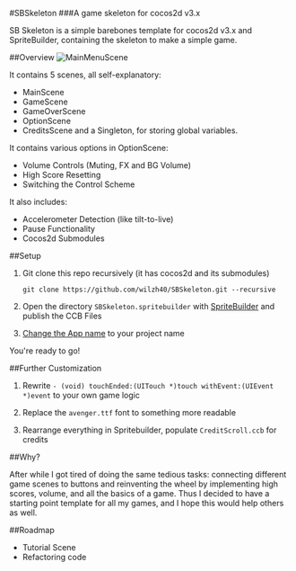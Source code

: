 #SBSkeleton
###A game skeleton for cocos2d v3.x

SB Skeleton is a simple barebones template for cocos2d v3.x and SpriteBuilder, containing the skeleton to make a simple game. 

##Overview
![MainMenuScene](http://imgur.com/i04ewGx)

It contains 5 scenes, all self-explanatory: 
- MainScene
- GameScene
- GameOverScene
- OptionScene
- CreditsScene
and a Singleton, for storing global variables.

It contains various options in OptionScene:
- Volume Controls (Muting, FX and BG Volume)
- High Score Resetting
- Switching the Control Scheme

It also includes:
- Accelerometer Detection (like tilt-to-live)
- Pause Functionality
- Cocos2d Submodules

##Setup

1. Git clone this repo recursively (it has cocos2d and its submodules)

	`git clone https://github.com/wilzh40/SBSkeleton.git --recursive`

2. Open the directory `SBSkeleton.spritebuilder` with [SpriteBuilder](http://www.spritebuilder.com/) and publish the CCB Files

3. [Change the App name](http://stackoverflow.com/questions/238980/how-to-change-the-name-of-an-ios-app/20418989#20418989) to your project name

You're ready to go! 
 
##Further Customization

1. Rewrite `- (void) touchEnded:(UITouch *)touch withEvent:(UIEvent *)event`
to your own game logic

2. Replace the `avenger.ttf` font to something more readable

3. Rearrange everything in Spritebuilder, populate `CreditScroll.ccb` for credits


##Why?

After while I got tired of doing the same tedious tasks: connecting different game scenes to buttons and reinventing the wheel by implementing high scores, volume, and all the basics of a game. Thus I decided to have a starting point template for all my games, and I hope this would help others as well.

##Roadmap

- Tutorial Scene
- Refactoring code







